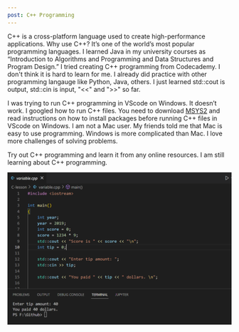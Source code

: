 ```yaml
---
post: C++ Programming
---
```


C++ is a cross-platform language used to create high-performance applications. Why use C++? It’s one of the world’s most popular programming languages. I learned Java in my university courses as “Introduction to Algorithms and Programming and Data Structures and Program Design.” I tried creating C++ programming from Codecademy. I don't think it is hard to learn for me. I already did practice with other programming langauge like Python, Java, others. I just learned std::cout is output, std::cin is input, "<<" and ">>" so far.

I was trying to run C++ programming in VScode on Windows. It doesn’t work. I googled how to run C++ files. You need to download <a href="https://www.msys2.org/" target="_blank">MSYS2</a> and read instructions on how to install packages before running C++ files in VScode on Windows. I am not a Mac user. My friends told me that Mac is easy to use programming. Windows is more complicated than Mac. I love more challenges of solving problems. 

Try out C++ programming and learn it from any online resources. I am still learning about C++ programming.

![](/assets/images/C++VS.png)
